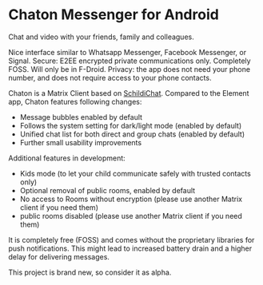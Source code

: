 # Chaton Messenger for Android

Chat and video with your friends, family and colleagues.

Nice interface similar to Whatsapp Messenger, Facebook Messenger, or Signal.
Secure: E2EE encrypted private communications only. Completely FOSS. Will only be in F-Droid.
Privacy: the app does not need your phone number, and does not require access to your phone contacts.

Chaton is a Matrix Client based on [SchildiChat](https://github.com/SpiritCroc/SchildiChat-android).
Compared to the Element app, Chaton features following changes:
- Message bubbles enabled by default
- Follows the system setting for dark/light mode (enabled by default)
- Unified chat list for both direct and group chats  (enabled by default)
- Further small usability improvements

Additional features in development:
- Kids mode (to let your child communicate safely with trusted contacts only)
- Optional removal of public rooms, enabled by default
- No access to Rooms without encryption (please use another Matrix client if you need them)
- public rooms disabled (please use another Matrix client if you need them)

It is completely free (FOSS) and comes without the proprietary libraries for push notifications.
This might lead to increased battery drain and a higher delay for delivering messages.

This project is brand new, so consider it as alpha.
